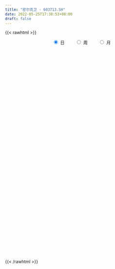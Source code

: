 ```yaml
---
title: "密尔克卫 - 603713.SH"
date: 2022-05-25T17:38:53+08:00
draft: false
---
```

{{< rawhtml >}}
    <div style="text-align: center">
        <label style="padding: 1rem;"><input style="margin-right: .5rem" type="radio" name="period" value="D" checked onclick="period_change(this)">日</label>
        <label style="padding: 1rem;"><input style="margin-right: .5rem" type="radio" name="period" value="W" onclick="period_change(this)">周</label>
        <label style="padding: 1rem;"><input style="margin-right: .5rem" type="radio" name="period" value="M" onclick="period_change(this)">月</label>
    </div>
    <div id="chart" style="height: 700px;"></div> 
    <script type="text/javascript">
        const D_v = [4944.31,6840.28,6630.17,4338.0,5167.0,6588.83,4889.08,7422.39,7463.54,8961.41,6815.21,6791.03,3683.27,4898.68,4028.33,12359.11,8341.72,12455.9,8948.78,6381.0,5268.56,6550.38,6204.0,4373.08,5015.68,5054.0,4872.8,6282.0,8072.99,5234.49,5214.52,5318.46,3777.34,7146.0,6956.39,6849.0,15725.4,11270.39,7758.85,8486.2,10565.62,8447.9,9416.0,4945.0,5955.1,5073.2,8152.9,4971.9,5554.0,10474.1,4816.7,4315.0,11601.08,8169.28,6958.19,12551.22,5671.1,6242.0,5969.0,6038.0,12227.0,14787.91,9908.17,11070.85,17555.25,12341.71,9924.42,12091.04,7246.4,7716.8,14936.06,9663.68,5271.03,7940.0,12195.53,8644.22,4995.0,12556.02,12264.87,9492.0,6379.91,6877.71,3822.18,3654.0,5591.68,5054.02,3675.25,3375.58,2768.23,9593.69,5274.19,5508.24,4351.3,6228.44,16799.61,9365.0,11314.85,7361.19,8565.65,8678.16,4780.03,3464.0,6409.0,2961.0,2899.1,2961.05,3422.8,9046.66,6333.42,6078.1,5358.57,17702.06,22470.58,15051.6,11569.29,8875.38,6575.41,5242.13,8193.69,4520.82,4337.32,6738.04,7402.04,8947.65,12026.11,8108.41,16594.58,10489.53,9651.46,10768.59,7616.5,6684.75,11819.65,25475.98,15163.94,24787.17,16602.9,17242.92,21588.48,12893.74,10956.65,9710.14,11843.65,13549.33,8615.79,11223.7,7614.37,12305.5,12542.63,13451.38,10008.27,15376.85,12711.32,11975.1,10497.5,17857.51,14096.75,15144.46,16655.46,14098.41,9749.18,18975.79,24916.59,12100.81,8879.71,17607.78,15075.43,11674.51,11354.27,7478.65,11611.4,12431.38,10239.88,10163.45,11453.62,13366.38,9264.44,10605.01,10559.84,14178.88,11543.62,14686.05,10183.6,9584.76,8667.22,5667.27,9946.52,9686.58,6367.97,10178.68,9651.06,9223.3,11075.25,5105.92,4323.22,6669.73,6055.0,10127.09,7377.3,8350.73,11091.07,5860.03,6836.8,11095.93,14620.5,17116.71,8604.41,14342.16,7683.78,10754.87,15621.0,14445.76,15249.98,13288.19,9600.48,11269.13,8299.61,12146.39,10766.6,9341.8,26849.72,14418.15,10141.48,8679.05,9126.69,5548.62,5029.0,7412.51,8940.61,7056.0,12986.0,16329.59,12272.58,8155.73,11815.03,13276.23,9888.8,4872.67,6280.02,7531.1,5927.48,6658.47,6577.71,4797.99,4429.99,6101.32,9256.47,7073.33,6636.79,7361.0]
const D_histogram = [0.0,0.0675127066,0.2487997478,0.0875344024,-0.0547204309,-0.3876613669,-0.6237001385,-0.5425407628,-0.6812875623,-0.6446372889,-0.5450904319,-0.3922283082,-0.2711425999,-0.3192930008,-0.2934905305,0.1034505682,0.0974059735,0.4604566587,0.7061069552,0.7673215353,0.7443535993,0.6808927106,0.2224076527,-0.0517102209,-0.2742784717,-0.4465002962,-0.5930745549,-0.6928400089,-0.8757966498,-0.8689271414,-0.7969792979,-0.8317010361,-0.7279015981,-0.427466632,-0.4212487994,-0.5668975722,-1.0496095862,-0.9079578519,-0.6438901661,-0.4456578762,-0.3861342328,-0.2109360306,-0.3069814044,-0.2826756863,-0.4005461631,-0.3387856119,-0.4094083642,-0.2431118612,-0.1649496319,-0.3250773327,-0.4046163528,-0.4534410686,-0.7442650022,-0.7231039088,-0.7560230863,-0.3471392102,-0.0897797792,0.085485727,0.1794921524,0.1980845901,0.5368489768,0.982003919,1.2646901092,1.6378027855,2.0711043834,2.0258530748,1.8200841086,1.7156262451,1.4247922171,1.035521597,1.1035675349,1.223701061,1.2327401475,1.1829037695,0.7808225601,0.6731224711,0.3839039495,0.4483049222,0.7114428376,0.4768235891,0.2988110621,0.1030260575,-0.0453684109,-0.20786923,-0.2878945128,-0.488787605,-0.6140324214,-0.6960226756,-0.7686299029,-0.938926182,-1.0579147656,-1.0837654155,-1.049966465,-0.9653954788,-1.2386078028,-1.3570803412,-1.2646004242,-1.1369535841,-0.6646184702,-0.6261746699,-0.5271454428,-0.4343373767,-0.3435602336,-0.2446299687,-0.1241581828,-0.035783889,0.1485365355,0.5546627256,0.8385804152,0.980604031,0.9787005414,1.5564554579,2.0890850028,2.3565315466,2.4843242388,2.4803143889,2.1827574464,1.9147745249,1.4912171042,1.1925317435,0.9046430733,0.5031723776,0.2610078849,0.0988843753,0.1477266244,0.0821175579,0.2971074185,0.280354443,0.1217796649,0.0221096036,0.0002722464,-0.2288221351,-0.5408286277,-0.4111344994,-0.5765153791,-0.2659198521,0.1129052694,0.5807497764,0.901127976,1.0540689992,1.1324870913,0.9622216295,0.7825793168,0.7482830095,0.5128942431,0.6316949266,0.7625252124,0.6765954273,0.2650377679,-0.1298973891,-0.051796434,0.5453709719,0.8188530277,0.7322156269,0.7647978137,0.7748414215,0.3536509469,-0.074048115,-0.7423368862,-1.3147377746,-1.5636534757,-2.0507751229,-2.1700610143,-2.2307521039,-2.1705082244,-1.6593423722,-0.980458981,-0.4678468964,-0.0858942771,0.0418124872,0.3607518937,0.3397542481,0.3300170066,0.0086456924,-0.2436121754,-0.5753418589,-0.815013707,-1.005538271,-0.9934346722,-1.076059742,-1.2144658888,-1.0778680216,-1.3320115314,-1.2907625998,-1.0769895463,-0.9495427768,-0.668845776,-0.4361108759,-0.3295215473,-0.0790053017,-0.021817754,0.3152127847,0.5629211748,0.6152932571,0.5149192751,0.372034785,0.3080652095,0.0071152045,-0.4789399475,-0.6670707849,-0.4720146899,-0.3662984675,-0.4935933895,-0.9742027004,-0.9257937551,-0.6636585227,-0.4910292113,-0.1845960783,-0.0160713556,0.1937871333,-0.040100809,-0.0426286262,-0.1085984882,-0.0421481953,0.2009159645,0.244088208,0.2733862025,-0.0342791275,-0.6588318249,-0.9729582709,-0.9200303906,-0.9676549232,-0.9261829186,-0.7459670405,-0.6409749412,-0.4116760214,-0.295511742,-0.0265686428,-0.0600869617,-0.261504726,-0.7178244486,-0.9688447078,-0.8862816893,-0.5024930672,-0.1447958506,-0.0133262732,0.0147972649,0.1074637101,0.282068634,0.5684344691,0.6807134709,0.8946972939,1.0385557622,1.1866267135,1.2439083184,1.1720766343,1.3471598167,1.5249951706,1.5124297014,1.2820097586]
const D_fast = [0.0,0.0843908832,0.3278778614,0.1884961165,0.0325611755,-0.3972951022,-0.7892589084,-0.8437347234,-1.1528034135,-1.2773124623,-1.3140382132,-1.2592331666,-1.2059331083,-1.3339067594,-1.3814769218,-0.958673181,-0.9403662823,-0.4622014325,-0.0400243971,0.2130205668,0.3761410306,0.4829033196,0.0800201748,-0.207025254,-0.4981631227,-0.7820100212,-1.0768529187,-1.349828375,-1.7517341783,-1.9620964552,-2.0893934362,-2.3320404334,-2.410216395,-2.2166480869,-2.3157424541,-2.6031156199,-3.3482300305,-3.4335677592,-3.330472615,-3.2436547941,-3.2806647088,-3.1582005143,-3.3309912392,-3.3773544426,-3.5953614602,-3.618297312,-3.7912721554,-3.6857536177,-3.6488287963,-3.8902258303,-4.0709189386,-4.2331039216,-4.7099941057,-4.8696089896,-5.0915339385,-4.7694348651,-4.5345203789,-4.3378834409,-4.1990039774,-4.1308903922,-3.6579137612,-2.9672578394,-2.3683991218,-1.5858357491,-0.6347580554,-0.1735460953,0.0757059657,0.4001546634,0.4655186897,0.3351284688,0.6790662904,1.1051250818,1.4223492052,1.6682387696,1.4613632002,1.521943729,1.3287011948,1.505178398,1.9461770227,1.8307636715,1.72745391,1.5574254199,1.3976888487,1.1832207221,1.0312218112,0.7081318176,0.429378896,0.1733829728,-0.0913817302,-0.4964095548,-0.8798768298,-1.1766688335,-1.4053614993,-1.5621393828,-2.1450036575,-2.6027462812,-2.8264164703,-2.9830080263,-2.6768275299,-2.7949273971,-2.8276845307,-2.8434608087,-2.838573724,-2.8008009513,-2.7113687111,-2.6319403895,-2.4104858311,-1.8656939596,-1.3721311662,-0.9849565427,-0.742184897,0.2246838841,1.2795846797,2.1361641101,2.885037862,3.5011066094,3.7492390284,3.9599497382,3.9091965936,3.9086441686,3.8469162669,3.5712386655,3.3943261441,3.2569237282,3.3426976334,3.2976179565,3.5868846716,3.6402203069,3.512090445,3.4179477846,3.396178489,3.1098785738,2.6626649243,2.6895754276,2.3800657032,2.6241812672,3.031232706,3.6442646572,4.1899248507,4.6063831237,4.9679229886,5.0382129342,5.0542154507,5.2069898958,5.0998246902,5.3765491053,5.6980106942,5.781229766,5.4359315485,5.0085220443,5.0736738908,5.8071840397,6.2853793524,6.3817958584,6.6055774986,6.8093314617,6.4765537239,6.0303426333,5.1764696405,4.2753843085,3.6355552385,2.6357398106,1.9739386655,1.35555955,0.8731763734,0.9695066325,1.4032752785,1.7989256389,2.159404689,2.2975645751,2.706691955,2.7706328715,2.8433998816,2.5241899905,2.2110290788,1.7354639306,1.2920386557,0.8501295241,0.6138744548,0.2622344495,-0.1797881695,-0.3126573077,-0.8998037003,-1.1812454187,-1.2367197517,-1.3466586764,-1.2331731197,-1.1094659386,-1.0852569968,-0.8544920766,-0.8027589673,-0.3869252325,0.0015134512,0.2077088479,0.2360646846,0.1861888908,0.1992356177,-0.0999355863,-0.7057257251,-1.0606242587,-0.9835718362,-0.9694302307,-1.2201235001,-1.9442834861,-2.1273229795,-2.0311023778,-1.9812303692,-1.7209462558,-1.556439372,-1.2981340998,-1.5420472444,-1.5552322181,-1.6483517022,-1.592438458,-1.2991453071,-1.1949510116,-1.0973064665,-1.4135415783,-2.202802232,-2.7601682457,-2.9372479631,-3.2267862264,-3.4168599515,-3.4231358336,-3.4783874695,-3.352007555,-3.3097212112,-3.0474202727,-3.095960332,-3.3627542778,-3.9985301125,-4.4917615487,-4.6307689526,-4.3726035972,-4.0511053433,-3.9229673341,-3.8911444799,-3.7716121071,-3.5264900247,-3.0980155723,-2.8155582029,-2.3779000564,-1.9744026475,-1.5296750178,-1.1614163334,-0.9402288589,-0.4283557223,0.1307284242,0.4962703804,0.5863528773]
const D_slow = [0.0,0.0168781766,0.0790781136,0.1009617142,0.0872816064,-0.0096337353,-0.1655587699,-0.3011939606,-0.4715158512,-0.6326751734,-0.7689477814,-0.8670048584,-0.9347905084,-1.0146137586,-1.0879863912,-1.0621237492,-1.0377722558,-0.9226580911,-0.7461313523,-0.5543009685,-0.3682125687,-0.197989391,-0.1423874779,-0.1553150331,-0.223884651,-0.3355097251,-0.4837783638,-0.656988366,-0.8759375285,-1.0931693138,-1.2924141383,-1.5003393973,-1.6823147968,-1.7891814549,-1.8944936547,-2.0362180478,-2.2986204443,-2.5256099073,-2.6865824488,-2.7979969179,-2.8945304761,-2.9472644837,-3.0240098348,-3.0946787564,-3.1948152971,-3.2795117001,-3.3818637912,-3.4426417565,-3.4838791644,-3.5651484976,-3.6663025858,-3.779662853,-3.9657291035,-4.1465050807,-4.3355108523,-4.4222956548,-4.4447405997,-4.4233691679,-4.3784961298,-4.3289749823,-4.1947627381,-3.9492617583,-3.633089231,-3.2236385346,-2.7058624388,-2.1993991701,-1.7443781429,-1.3154715817,-0.9592735274,-0.7003931281,-0.4245012444,-0.1185759792,0.1896090577,0.4853350001,0.6805406401,0.8488212579,0.9447972453,1.0568734758,1.2347341852,1.3539400825,1.428642848,1.4543993624,1.4430572596,1.3910899521,1.3191163239,1.1969194227,1.0434113173,0.8694056484,0.6772481727,0.4425166272,0.1780379358,-0.0929034181,-0.3553950343,-0.596743904,-0.9063958547,-1.24566594,-1.5618160461,-1.8460544421,-2.0122090597,-2.1687527271,-2.3005390878,-2.409123432,-2.4950134904,-2.5561709826,-2.5872105283,-2.5961565005,-2.5590223667,-2.4203566853,-2.2107115814,-1.9655605737,-1.7208854384,-1.3317715739,-0.8095003232,-0.2203674365,0.4007136232,1.0207922204,1.566481582,2.0451752133,2.4179794893,2.7161124252,2.9422731935,3.0680662879,3.1333182592,3.158039353,3.1949710091,3.2155003986,3.2897772532,3.3598658639,3.3903107801,3.395838181,3.3959062426,3.3387007088,3.2034935519,3.1007099271,2.9565810823,2.8901011193,2.9183274366,3.0635148807,3.2887968747,3.5523141245,3.8354358974,4.0759913047,4.2716361339,4.4587068863,4.5869304471,4.7448541787,4.9354854818,5.1046343387,5.1708937806,5.1384194334,5.1254703249,5.2618130678,5.4665263248,5.6495802315,5.8407796849,6.0344900403,6.122902777,6.1043907483,5.9188065267,5.5901220831,5.1992087141,4.6865149334,4.1439996798,3.5863116539,3.0436845978,2.6288490047,2.3837342595,2.2667725354,2.2452989661,2.2557520879,2.3459400613,2.4308786234,2.513382875,2.5155442981,2.4546412542,2.3108057895,2.1070523628,1.855667795,1.607309127,1.3382941915,1.0346777193,0.7652107139,0.432207831,0.1095171811,-0.1597302055,-0.3971158997,-0.5643273437,-0.6733550627,-0.7557354495,-0.7754867749,-0.7809412134,-0.7021380172,-0.5614077235,-0.4075844092,-0.2788545905,-0.1858458942,-0.1088295918,-0.1070507907,-0.2267857776,-0.3935534738,-0.5115571463,-0.6031317632,-0.7265301106,-0.9700807857,-1.2015292244,-1.3674438551,-1.4902011579,-1.5363501775,-1.5403680164,-1.4919212331,-1.5019464353,-1.5126035919,-1.5397532139,-1.5502902628,-1.5000612716,-1.4390392196,-1.370692669,-1.3792624509,-1.5439704071,-1.7872099748,-2.0172175725,-2.2591313033,-2.4906770329,-2.677168793,-2.8374125283,-2.9403315337,-3.0142094692,-3.0208516299,-3.0358733703,-3.1012495518,-3.2807056639,-3.5229168409,-3.7444872632,-3.87011053,-3.9063094927,-3.909641061,-3.9059417447,-3.8790758172,-3.8085586587,-3.6664500414,-3.4962716737,-3.2725973503,-3.0129584097,-2.7163017313,-2.4053246517,-2.1123054932,-1.775515539,-1.3942667464,-1.016159321,-0.6956568814]
const D_data = [['2021-05-14', 115.0313, 118.6641, 114.5722, 119.0633],['2021-05-17', 118.5643, 119.722, 117.9156, 121.3987],['2021-05-18', 119.6421, 121.9575, 117.9455, 124.4226],['2021-05-19', 122.756, 117.8657, 117.7759, 122.756],['2021-05-20', 117.8856, 117.3068, 116.6581, 119.2629],['2021-05-21', 118.7639, 113.4544, 112.7758, 118.7639],['2021-05-24', 113.3746, 112.7059, 111.8576, 113.8736],['2021-05-25', 113.3247, 115.7599, 112.8756, 118.195],['2021-05-26', 115.75, 112.3, 111.0, 117.74],['2021-05-27', 112.0, 113.61, 110.3, 114.0],['2021-05-28', 113.99, 114.19, 113.0, 115.3],['2021-05-31', 114.23, 115.05, 112.5, 115.5],['2021-06-01', 116.78, 115.0, 113.97, 116.78],['2021-06-02', 116.11, 112.7, 112.58, 116.3],['2021-06-03', 112.59, 113.17, 111.5, 114.6],['2021-06-04', 112.55, 118.74, 112.55, 120.16],['2021-06-07', 119.2, 114.68, 114.55, 119.2],['2021-06-08', 115.49, 120.36, 114.69, 121.34],['2021-06-09', 122.0, 120.89, 118.5, 122.0],['2021-06-10', 120.65, 119.91, 118.74, 120.65],['2021-06-11', 120.7, 119.5, 119.0, 121.2],['2021-06-15', 120.44, 119.29, 118.0, 121.74],['2021-06-16', 119.4, 113.26, 112.88, 119.61],['2021-06-17', 113.2, 113.63, 112.66, 115.35],['2021-06-18', 113.63, 112.77, 112.3, 115.5],['2021-06-21', 112.73, 112.0, 111.3, 113.63],['2021-06-22', 112.08, 110.98, 110.7, 112.68],['2021-06-23', 111.0, 110.3, 109.88, 112.5],['2021-06-24', 110.35, 107.75, 106.66, 110.96],['2021-06-25', 107.85, 108.81, 107.02, 109.49],['2021-06-28', 109.5, 109.0, 108.1, 110.49],['2021-06-29', 109.02, 106.91, 106.82, 109.4],['2021-06-30', 107.0, 107.98, 107.0, 108.3],['2021-07-01', 108.04, 110.83, 108.02, 111.7],['2021-07-02', 110.84, 107.37, 106.8, 111.17],['2021-07-05', 107.3, 104.41, 104.0, 107.8],['2021-07-06', 104.41, 97.52, 96.5, 104.77],['2021-07-07', 97.0, 103.29, 95.78, 104.47],['2021-07-08', 104.8, 104.93, 103.35, 108.0],['2021-07-09', 104.75, 104.53, 102.3, 105.89],['2021-07-12', 104.93, 102.75, 101.54, 106.04],['2021-07-13', 105.99, 104.18, 102.4, 105.99],['2021-07-14', 104.0, 100.36, 99.83, 104.0],['2021-07-15', 100.41, 101.0, 99.21, 102.03],['2021-07-16', 100.0, 98.24, 98.18, 101.49],['2021-07-19', 99.98, 99.58, 98.88, 102.59],['2021-07-20', 99.53, 97.12, 96.26, 99.53],['2021-07-21', 97.09, 99.6, 96.07, 99.8],['2021-07-22', 100.6, 98.5, 98.0, 101.28],['2021-07-23', 98.52, 94.59, 94.18, 98.52],['2021-07-26', 94.66, 94.14, 91.98, 94.99],['2021-07-27', 94.5, 93.3, 93.08, 97.32],['2021-07-28', 93.32, 88.31, 86.48, 93.32],['2021-07-29', 89.48, 90.32, 89.16, 92.8],['2021-07-30', 89.84, 88.41, 87.37, 90.58],['2021-08-02', 90.32, 93.9, 90.32, 94.47],['2021-08-03', 94.26, 93.0, 92.22, 94.42],['2021-08-04', 93.0, 92.51, 91.06, 93.24],['2021-08-05', 92.1, 91.7, 90.71, 93.39],['2021-08-06', 92.18, 90.59, 90.01, 92.5],['2021-08-09', 90.15, 95.26, 89.07, 96.8],['2021-08-10', 95.2, 98.75, 92.96, 100.5],['2021-08-11', 98.74, 99.05, 96.36, 99.9],['2021-08-12', 98.99, 102.64, 98.47, 107.93],['2021-08-13', 102.98, 106.65, 102.64, 107.58],['2021-08-16', 103.8, 103.0, 100.26, 104.6],['2021-08-17', 101.83, 101.57, 100.1, 105.0],['2021-08-18', 100.05, 103.2, 100.05, 106.5],['2021-08-19', 103.21, 100.89, 100.21, 105.59],['2021-08-20', 101.0, 98.68, 97.16, 101.0],['2021-08-23', 98.68, 104.32, 96.99, 106.26],['2021-08-24', 104.29, 106.38, 103.51, 107.3],['2021-08-25', 106.5, 106.33, 104.7, 107.01],['2021-08-26', 105.42, 106.5, 102.36, 107.5],['2021-08-27', 107.0, 101.73, 101.38, 107.0],['2021-08-30', 101.5, 104.73, 100.2, 105.5],['2021-08-31', 104.73, 101.93, 101.3, 105.04],['2021-09-01', 101.93, 106.23, 101.73, 106.77],['2021-09-02', 106.0, 110.24, 105.5, 111.0],['2021-09-03', 109.71, 104.74, 104.15, 109.71],['2021-09-06', 103.8, 104.84, 103.14, 106.54],['2021-09-07', 105.5, 103.97, 103.16, 105.56],['2021-09-08', 103.75, 103.86, 103.22, 104.94],['2021-09-09', 103.49, 102.94, 101.8, 104.1],['2021-09-10', 108.0, 103.31, 102.01, 108.0],['2021-09-13', 102.0, 100.9, 100.1, 102.01],['2021-09-14', 101.4, 100.68, 100.5, 102.17],['2021-09-15', 101.0, 100.27, 99.5, 101.09],['2021-09-16', 100.6, 99.49, 98.98, 100.88],['2021-09-17', 98.49, 97.0, 94.8, 99.9],['2021-09-22', 96.0, 96.1, 95.33, 97.49],['2021-09-23', 97.44, 96.02, 95.52, 97.5],['2021-09-24', 96.05, 95.9, 95.61, 97.0],['2021-09-27', 96.02, 95.98, 94.69, 97.08],['2021-09-28', 94.95, 89.99, 87.68, 94.95],['2021-09-29', 89.99, 89.67, 89.35, 94.33],['2021-09-30', 89.89, 90.99, 89.67, 92.0],['2021-10-08', 91.39, 90.82, 90.63, 94.55],['2021-10-11', 91.0, 95.77, 91.0, 96.59],['2021-10-12', 95.98, 90.9, 90.0, 95.98],['2021-10-13', 91.13, 91.25, 90.08, 92.27],['2021-10-14', 91.37, 90.97, 90.5, 91.79],['2021-10-15', 91.44, 90.78, 89.51, 93.65],['2021-10-18', 90.78, 90.8, 89.0, 91.23],['2021-10-19', 90.95, 91.15, 90.0, 92.5],['2021-10-20', 91.78, 90.88, 90.1, 91.8],['2021-10-21', 90.89, 92.5, 90.67, 92.89],['2021-10-22', 91.51, 96.81, 91.49, 97.19],['2021-10-25', 96.23, 97.38, 93.88, 97.48],['2021-10-26', 97.38, 97.19, 95.71, 100.66],['2021-10-27', 97.38, 96.29, 94.79, 97.9],['2021-10-28', 101.0, 105.92, 100.21, 105.92],['2021-10-29', 107.5, 109.68, 106.0, 112.33],['2021-11-01', 109.69, 110.24, 103.11, 112.5],['2021-11-02', 110.09, 111.52, 108.02, 112.98],['2021-11-03', 112.4, 112.3, 109.43, 113.0],['2021-11-04', 113.3, 109.86, 109.63, 113.3],['2021-11-05', 111.67, 110.6, 108.9, 111.8],['2021-11-08', 110.07, 108.46, 107.33, 112.0],['2021-11-09', 110.5, 109.51, 107.14, 110.5],['2021-11-10', 108.0, 109.3, 107.76, 110.36],['2021-11-11', 108.76, 107.0, 106.71, 109.29],['2021-11-12', 107.5, 108.0, 106.23, 109.16],['2021-11-15', 107.9, 108.5, 107.37, 112.0],['2021-11-16', 108.5, 111.39, 107.65, 113.59],['2021-11-17', 110.66, 110.46, 109.77, 113.29],['2021-11-18', 109.4, 115.0, 109.3, 116.0],['2021-11-19', 113.68, 113.34, 112.0, 114.64],['2021-11-22', 113.5, 111.73, 110.0, 114.84],['2021-11-23', 111.21, 112.31, 110.0, 115.2],['2021-11-24', 113.43, 113.45, 111.0, 114.82],['2021-11-25', 112.43, 110.56, 110.46, 114.3],['2021-11-26', 112.9, 108.21, 107.0, 112.9],['2021-11-29', 106.0, 113.32, 105.5, 114.3],['2021-11-30', 113.17, 109.56, 106.98, 113.99],['2021-12-01', 110.33, 116.0, 109.72, 117.2],['2021-12-02', 116.0, 119.08, 114.45, 121.17],['2021-12-03', 119.99, 123.2, 119.11, 126.0],['2021-12-06', 125.63, 124.54, 119.01, 125.63],['2021-12-07', 123.0, 125.0, 120.0, 127.73],['2021-12-08', 124.35, 126.1, 121.8, 127.15],['2021-12-09', 126.5, 124.14, 123.0, 127.27],['2021-12-10', 124.85, 124.37, 121.76, 125.24],['2021-12-13', 125.98, 126.85, 124.58, 128.0],['2021-12-14', 127.05, 124.75, 123.95, 128.49],['2021-12-15', 125.89, 130.0, 125.1, 131.8],['2021-12-16', 129.93, 132.08, 127.8, 132.82],['2021-12-17', 131.38, 130.78, 129.16, 135.2],['2021-12-20', 130.16, 126.46, 125.4, 131.47],['2021-12-21', 126.84, 125.27, 122.88, 127.85],['2021-12-22', 125.6, 131.0, 125.26, 131.49],['2021-12-23', 130.05, 140.28, 129.33, 141.28],['2021-12-24', 140.92, 139.9, 138.2, 143.6],['2021-12-27', 140.74, 137.31, 135.2, 140.76],['2021-12-28', 137.85, 140.08, 136.18, 143.6],['2021-12-29', 138.5, 141.38, 137.01, 145.22],['2021-12-30', 142.0, 136.18, 135.01, 142.0],['2021-12-31', 135.2, 134.78, 133.0, 138.89],['2022-01-04', 135.0, 129.32, 128.69, 137.38],['2022-01-05', 130.1, 127.15, 125.47, 134.3],['2022-01-06', 126.53, 128.59, 126.23, 132.9],['2022-01-07', 128.8, 122.86, 122.13, 129.6],['2022-01-10', 119.0, 124.76, 118.18, 125.94],['2022-01-11', 125.0, 123.79, 122.61, 131.0],['2022-01-12', 123.05, 124.01, 122.1, 126.5],['2022-01-13', 126.18, 130.08, 124.59, 130.88],['2022-01-14', 132.47, 134.71, 129.12, 135.63],['2022-01-17', 135.0, 135.61, 130.72, 139.4],['2022-01-18', 135.0, 136.5, 133.1, 136.99],['2022-01-19', 136.09, 135.0, 133.58, 137.0],['2022-01-20', 134.16, 139.1, 134.09, 139.38],['2022-01-21', 138.5, 136.27, 135.16, 139.42],['2022-01-24', 135.24, 136.95, 133.5, 138.68],['2022-01-25', 134.0, 132.64, 131.36, 136.0],['2022-01-26', 132.1, 132.21, 129.01, 133.78],['2022-01-27', 133.4, 129.64, 129.0, 135.99],['2022-01-28', 129.5, 129.0, 126.5, 131.99],['2022-02-07', 129.41, 128.0, 127.1, 134.99],['2022-02-08', 128.2, 129.5, 124.96, 130.01],['2022-02-09', 129.5, 127.5, 126.5, 131.71],['2022-02-10', 127.39, 125.45, 122.59, 128.5],['2022-02-11', 126.0, 128.1, 123.32, 129.99],['2022-02-14', 127.44, 122.0, 120.91, 127.44],['2022-02-15', 121.0, 124.11, 119.8, 124.11],['2022-02-16', 124.11, 126.01, 122.07, 127.37],['2022-02-17', 126.99, 125.0, 124.41, 127.86],['2022-02-18', 125.25, 127.31, 123.19, 130.5],['2022-02-21', 127.92, 127.57, 122.5, 129.8],['2022-02-22', 126.95, 126.5, 123.1, 127.31],['2022-02-23', 126.5, 129.0, 125.24, 131.49],['2022-02-24', 129.12, 127.26, 125.2, 129.69],['2022-02-25', 127.4, 131.85, 126.18, 133.44],['2022-02-28', 132.49, 132.58, 129.5, 134.99],['2022-03-01', 131.26, 131.35, 130.21, 133.77],['2022-03-02', 131.15, 129.71, 127.77, 131.36],['2022-03-03', 129.71, 128.84, 128.0, 132.49],['2022-03-04', 129.68, 129.52, 128.38, 131.98],['2022-03-07', 129.52, 125.67, 124.79, 129.98],['2022-03-08', 125.25, 121.0, 120.2, 127.05],['2022-03-09', 122.0, 122.4, 119.03, 123.0],['2022-03-10', 125.08, 126.7, 122.66, 127.5],['2022-03-11', 124.5, 125.98, 122.05, 126.5],['2022-03-14', 123.0, 122.56, 122.56, 125.41],['2022-03-15', 122.25, 115.77, 115.54, 122.91],['2022-03-16', 118.4, 120.31, 114.81, 120.93],['2022-03-17', 121.07, 123.01, 121.07, 126.31],['2022-03-18', 118.97, 122.4, 118.7, 123.8],['2022-03-21', 119.95, 124.89, 118.38, 125.66],['2022-03-22', 126.96, 124.15, 122.33, 126.96],['2022-03-23', 124.4, 125.55, 122.01, 126.26],['2022-03-24', 122.98, 119.77, 118.7, 125.22],['2022-03-25', 123.0, 121.78, 118.3, 124.33],['2022-03-28', 123.0, 120.52, 117.01, 123.0],['2022-03-29', 120.99, 121.9, 118.9, 124.48],['2022-03-30', 121.88, 124.8, 120.56, 126.0],['2022-03-31', 122.4, 123.04, 121.38, 126.67],['2022-04-01', 120.17, 123.07, 120.17, 124.29],['2022-04-06', 121.11, 117.99, 116.31, 122.96],['2022-04-07', 117.99, 111.0, 110.58, 117.99],['2022-04-08', 111.45, 111.45, 109.58, 112.49],['2022-04-11', 114.69, 114.31, 113.6, 119.66],['2022-04-12', 112.95, 112.0, 110.88, 116.88],['2022-04-13', 111.53, 112.0, 111.53, 115.29],['2022-04-14', 111.0, 113.3, 110.92, 116.21],['2022-04-15', 112.3, 112.18, 109.18, 113.12],['2022-04-18', 110.41, 113.81, 108.3, 113.95],['2022-04-19', 113.8, 112.62, 112.2, 115.48],['2022-04-20', 113.18, 115.02, 111.11, 116.35],['2022-04-21', 114.9, 111.4, 110.7, 117.29],['2022-04-22', 110.36, 108.09, 106.58, 111.4],['2022-04-25', 106.57, 102.26, 101.9, 109.49],['2022-04-26', 102.26, 101.75, 99.58, 104.0],['2022-04-27', 102.86, 104.21, 98.44, 104.82],['2022-04-28', 103.98, 108.15, 103.32, 108.82],['2022-04-29', 105.99, 109.02, 105.24, 109.49],['2022-05-05', 108.5, 106.89, 104.02, 108.88],['2022-05-06', 102.58, 105.47, 102.11, 105.86],['2022-05-09', 104.9, 106.1, 103.11, 107.08],['2022-05-10', 104.85, 107.46, 103.3, 108.59],['2022-05-11', 108.62, 109.92, 106.26, 112.66],['2022-05-12', 109.2, 108.81, 107.77, 110.99],['2022-05-13', 108.86, 111.12, 107.11, 112.58],['2022-05-16', 111.6, 111.54, 109.21, 113.18],['2022-05-17', 111.54, 112.87, 108.1, 113.56],['2022-05-18', 112.8, 112.9, 111.41, 114.5],['2022-05-19', 109.52, 111.89, 109.08, 112.29],['2022-05-20', 113.03, 116.0, 111.52, 116.2],['2022-05-23', 116.0, 117.92, 115.02, 119.71],['2022-05-24', 117.66, 117.03, 116.0, 120.3],['2022-05-25', 116.02, 114.64, 112.61, 117.98]]
const W_v = [214.57,2819.14,13595.83,1050572.5100000002,899463.8400000001,1028257.84,770146.67,766025.42,864348.0600000001,481884.21,386432.87,356128.04,494924.12,365630.97,325075.3,370364.46,296635.63,349635.3,357464.52,284533.96,215004.32,272410.48,183702.17,148736.21,49684.47,263815.73,248894.33,263142.6,197617.44,220359.43,164334.91,218582.53,254394.15,170826.81,251470.41,175701.94,188890.83,178922.69,92742.3,92793.06,34889.13,96648.05,59332.17,37913.12,53169.87,105430.6,30015.1,56479.73,41746.53,39868.45,19653.5,46444.49,54944.97,49320.32,53302.06,36459.89,38098.4,36356.75,46613.65,25475.46,43795.53,34608.44,3133.0,29915.09,81236.63,71170.38,70130.93,105788.89,76107.18,79028.11,41653.07,55160.16,64193.31,77909.63,91492.67,49895.28,66723.05,66791.45,54925.77,89263.47,84499.29,137753.42,175250.02,123944.3,119225.61,107271.25,88582.46,113056.57,102476.72,84960.49,104233.56,85731.43,61383.16,95814.41,71449.67,99255.39,132546.64,92164.94,150250.43,49391.26,86620.47,134271.88,139491.45,85417.41,85879.43,95867.92,92998.86,83432.52,66387.48,83275.71,96140.63,60907.88,60301.06,37380.99,15043.96,77914.43,41282.63,41863.36,78623.26,50055.65,46692.66,41377.67,55647.16,35970.87,25505.54,29685.95,23186.49,47628.73,49469.89,56088.84,51867.7,40959.93,22094.49,18973.37,40997.67,44779.23,36746.07,43430.93,53942.72,53529.84,33196.56,34941.03,32463.79,23997.96,11181.52,20960.02,29564.28,35551.63,31760.42,41395.96,22143.14,29516.28,28412.71,50089.84,39329.62,34226.1,35860.25,36471.32,65549.18,49320.37,50006.3,47952.11,26325.48,24466.77,15133.73,43707.9,7361.19,31896.84,21290.61,57942.73,47313.81,31191.91,56166.28,46540.95,99272.91,66992.66,53308.69,64090.45,69571.32,59478.84,78580.32,54550.21,54487.77,61573.4,44049.37,45107.59,33229.12,42806.22,58274.35,62847.57,57707.39,32254.79,69215.09,33986.74,61558.93,23165.03,31269.74,31163.48,21071.12]
const W_histogram = [0.0,0.6274105983,1.9967901087,3.2433227403,3.5170825745,3.4848046238,3.0379370377,2.7003578109,2.1990750246,1.5455377657,0.9741963798,0.6049211375,0.0960133003,-0.7082100849,-1.1953819093,-1.3441434476,-1.6719598291,-1.62947318,-1.5135770409,-1.7651786214,-1.827256915,-1.6225683447,-1.5540128369,-1.5170109612,-1.4045713212,-0.9753083315,-0.7488718243,-0.5704646061,-0.3903209911,-0.1068553772,0.0228951276,0.2248233835,0.2627204333,0.3743949547,0.5414374438,0.6698729274,1.0583525922,1.178689499,1.0567560997,0.7109808266,0.5199755483,0.2081563541,-0.099569716,-0.3478540117,-0.2313581803,-0.4160669324,-0.6327403392,-0.7644761991,-0.87691217,-0.9738130775,-1.0708382555,-1.0332832785,-0.839801096,-0.8771800135,-1.0400406571,-1.0793175725,-0.9298231787,-0.7427393555,-0.4753708498,-0.2805781094,-0.1389445494,-0.1318117346,-0.1365899122,-0.0205089101,0.2943251866,0.3822054181,0.3903742793,0.5868989584,0.6095288986,0.5536342333,0.5004082325,0.4969127673,0.5102810747,0.5507923686,0.5826904868,0.6150923759,0.6269044101,0.5614770339,0.3474431957,0.1441356435,-0.030038993,0.2948897492,0.827855821,1.3908330384,1.5324946,1.4188715671,1.2413989494,1.3774402586,1.5649640511,1.5469759841,1.825376722,1.7635580359,1.956177481,2.33059171,2.5715373271,3.2722437311,3.5408255206,3.4163249723,3.3352604234,3.4965291488,2.8665617273,3.406558861,3.3349461023,3.3410847441,3.4695403355,3.7886765928,4.6038611069,5.3512625227,5.1258734039,3.3387053205,0.8179462293,-0.6470517548,-2.3458851581,-3.2204908391,-3.4813469016,-3.6015037471,-4.4278417986,-5.041507063,-5.0196385962,-4.8177878162,-4.2524226064,-3.7880554799,-2.491289177,-2.4846784576,-2.2718960085,-1.6976659801,-1.2046264712,-1.4931862217,-1.6722451992,-0.6580631186,-0.2157411719,0.2498988365,0.6262006065,0.6482889137,-0.6956066476,-1.8542686118,-2.9382294181,-3.0692134806,-2.6922088218,-2.2683784079,-1.9507174265,-1.6863316109,-1.6640627476,-1.7164092301,-1.9126856084,-1.7100224516,-1.8385375468,-1.784286225,-1.3708315517,-0.9926536971,-1.1321432207,-1.4094290444,-1.5945142517,-1.7978179354,-2.2179564414,-2.5784446547,-3.0382297249,-2.9957090385,-1.7479648391,-1.3397731997,-0.7728706509,-0.1370003252,0.2257261179,0.0862918726,-0.0282842384,-0.3643543169,-0.5183090107,-0.5405691226,-0.0905134245,1.0687071287,1.846593335,2.1158415436,2.5540606931,2.4012232217,3.1644734264,3.5727262129,4.0633338022,4.7435260352,4.587314461,3.4706345216,3.3195254168,3.1172891632,2.3229940578,1.6004701414,0.9641790611,0.7532430708,0.3798248798,-0.1539438791,-0.7624380644,-1.1952323932,-1.3705977475,-2.1961808367,-2.592875687,-3.00164775,-3.0693550342,-3.1986476477,-2.7653501479,-2.044983044,-1.5760104]
const W_fast = [0.0,0.7842632479,2.6528402854,4.7102036021,5.8632340799,6.7021572852,7.0147739585,7.3522841845,7.4007701543,7.1336173369,6.8058250459,6.587780088,6.1028755759,5.1215996695,4.3355823677,3.8507849675,3.1049786287,2.7400969828,2.4775988616,1.7847026258,1.2658101034,1.0648565876,0.7449088861,0.4026580216,0.1639548312,0.3493907381,0.3886092892,0.4244003559,0.5069637231,0.7637154927,0.8991897794,1.1573238812,1.2609010393,1.4661742994,1.7685761494,2.0644798649,2.7175476777,3.1325569593,3.2748125849,3.1067825185,3.0457711272,2.7859910215,2.4533725225,2.1181247239,2.1767810102,1.8880555249,1.5131970334,1.1903421236,0.8586781103,0.5183239334,0.1535891916,-0.0671766511,-0.0836447426,-0.3403186634,-0.7631894713,-1.0722957798,-1.1552571807,-1.1538581964,-1.0053324031,-0.8806841901,-0.7737867674,-0.7996068863,-0.8385325419,-0.7275787673,-0.339163374,-0.155731788,-0.049969357,0.2932800617,0.4682922266,0.5508061196,0.6226821769,0.7434149035,0.8843534796,1.0625628657,1.2401336056,1.4263085886,1.5948467253,1.6697886076,1.5426155683,1.3753419271,1.1936575423,1.5923087218,2.3322387489,3.2429242259,3.7677094375,4.0088042963,4.141681416,4.6220827899,5.2008475952,5.5696035241,6.3043484426,6.6834192654,7.3650830808,8.3221452373,9.2059751862,10.724742523,11.8785306926,12.6081113873,13.3608619444,14.3962629569,14.4829359672,15.8745728161,16.636696583,17.4781064109,18.4739470861,19.7402524917,21.7064022824,23.791619329,24.8476985611,23.8952068078,21.5789342739,19.9521733511,17.6668686583,15.9871402675,14.8559474797,13.8354146974,11.9021161963,10.028074166,8.7950329838,7.7924368098,7.294696368,6.8120496245,7.4859936331,6.8714347381,6.5162431852,6.6660567185,6.8579396097,6.1960833038,5.5989630264,6.4486293274,6.8370159811,7.3651306986,7.8979826203,8.0821431559,6.5643459327,4.9421168156,3.1235986547,2.225311222,1.9292636754,1.7859994873,1.6159811121,1.4587840249,1.0650372013,0.5835884113,-0.090859369,-0.3157018252,-0.9038513071,-1.2956715416,-1.2249247561,-1.0949103259,-1.5174356546,-2.1470787394,-2.7307925097,-3.3835506772,-4.3581782936,-5.3632776706,-6.582620172,-7.2890267452,-6.4782737556,-6.4050254162,-6.0313405301,-5.4297202856,-5.0105623131,-5.1284235903,-5.2500707608,-5.6772294186,-5.960761365,-6.1181637576,-5.6907364156,-4.2643390802,-3.0248045401,-2.2265959456,-1.1498616229,-0.7023932889,0.8519752724,2.1534096122,3.659850652,5.5259243938,6.5165414348,6.2675201258,6.9462923752,7.5233784124,7.3098318215,6.9874254404,6.5921791253,6.5695539027,6.2910919317,5.718837203,4.9197335016,4.1881310746,3.6701162833,2.2954879849,1.2505742129,0.0913902124,-0.7436558303,-1.6726103557,-1.9306503929,-1.7215290501,-1.646559006]
const W_slow = [0.0,0.1568526496,0.6560501767,1.4668808618,2.3461515054,3.2173526614,3.9768369208,4.6519263735,5.2016951297,5.5880795711,5.8316286661,5.9828589505,6.0068622755,5.8298097543,5.530964277,5.1949284151,4.7769384578,4.3695701628,3.9911759026,3.5498812472,3.0930670185,2.6874249323,2.2989217231,1.9196689828,1.5685261525,1.3246990696,1.1374811135,0.994864962,0.8972847142,0.8705708699,0.8762946518,0.9325004977,0.998180606,1.0917793447,1.2271387056,1.3946069375,1.6591950855,1.9538674603,2.2180564852,2.3958016919,2.5257955789,2.5778346675,2.5529422385,2.4659787356,2.4081391905,2.3041224574,2.1459373726,1.9548183228,1.7355902803,1.4921370109,1.224427447,0.9661066274,0.7561563534,0.53686135,0.2768511858,0.0070217927,-0.225434002,-0.4111188409,-0.5299615533,-0.6001060807,-0.634842218,-0.6677951517,-0.7019426297,-0.7070698572,-0.6334885606,-0.5379372061,-0.4403436363,-0.2936188967,-0.141236672,-0.0028281137,0.1222739444,0.2465021363,0.3740724049,0.5117704971,0.6574431188,0.8112162127,0.9679423153,1.1083115737,1.1951723726,1.2312062835,1.2236965353,1.2974189726,1.5043829278,1.8520911875,2.2352148375,2.5899327292,2.9002824666,3.2446425312,3.635883544,4.0226275401,4.4789717206,4.9198612295,5.4089055998,5.9915535273,6.6344378591,7.4524987918,8.337705172,9.1917864151,10.0256015209,10.8997338081,11.6163742399,12.4680139552,13.3017504807,14.1370216668,15.0044067506,15.9515758988,17.1025411756,18.4403568062,19.7218251572,20.5565014873,20.7609880447,20.5992251059,20.0127538164,19.2076311066,18.3372943812,17.4369184445,16.3299579948,15.0695812291,13.81467158,12.610224626,11.5471189744,10.6001051044,9.9772828102,9.3561131957,8.7881391936,8.3637226986,8.0625660808,7.6892695254,7.2712082256,7.106692446,7.052757153,7.1152318621,7.2717820137,7.4338542422,7.2599525803,6.7963854273,6.0618280728,5.2945247026,4.6214724972,4.0543778952,3.5666985386,3.1451156359,2.729099949,2.2999976414,1.8218262393,1.3943206264,0.9346862397,0.4886146835,0.1459067955,-0.1022566288,-0.3852924339,-0.737649695,-1.136278258,-1.5857327418,-2.1402218522,-2.7848330158,-3.5443904471,-4.2933177067,-4.7303089165,-5.0652522164,-5.2584698792,-5.2927199604,-5.236288431,-5.2147154628,-5.2217865224,-5.3128751017,-5.4424523543,-5.577594635,-5.6002229911,-5.3330462089,-4.8713978752,-4.3424374893,-3.703922316,-3.1036165106,-2.312498154,-1.4193166008,-0.4034831502,0.7823983586,1.9292269738,2.7968856042,3.6267669584,4.4060892492,4.9868377637,5.386955299,5.6280000643,5.816310832,5.9112670519,5.8727810821,5.682171566,5.3833634678,5.0407140309,4.4916688217,3.8434498999,3.0930379624,2.3256992039,1.526037292,0.834699755,0.323453994,-0.070548606]
const W_data = [['2018-07-13', 16.1012, 16.1012, 16.1012, 16.1012],['2018-07-20', 17.7083, 25.9325, 17.7083, 25.9325],['2018-07-27', 28.5218, 41.7659, 28.5218, 41.7659],['2018-08-03', 45.9425, 49.5833, 45.9425, 52.1825],['2018-08-10', 47.619, 44.504, 42.2421, 54.5437],['2018-08-17', 42.6587, 44.5337, 42.2817, 52.0337],['2018-08-24', 42.6687, 41.1706, 38.3929, 46.131],['2018-08-31', 40.7837, 43.3333, 40.7044, 48.8294],['2018-09-07', 44.3452, 41.6766, 40.6746, 57.6389],['2018-09-14', 41.369, 38.9087, 37.748, 42.4603],['2018-09-21', 37.7778, 38.4425, 37.5099, 41.0317],['2018-09-28', 38.5516, 39.9008, 37.8274, 41.9841],['2018-10-12', 38.5813, 36.9048, 34.6032, 42.3016],['2018-10-19', 36.9048, 30.2381, 28.4821, 37.619],['2018-10-26', 30.3671, 30.754, 29.2163, 34.1171],['2018-11-02', 30.754, 33.0159, 28.631, 33.2341],['2018-11-09', 34.0079, 28.9782, 28.9484, 34.1964],['2018-11-16', 29.0476, 32.1726, 28.6508, 32.5397],['2018-11-23', 31.7758, 32.8571, 30.0595, 33.631],['2018-11-30', 31.746, 27.1032, 26.2004, 31.994],['2018-12-07', 28.1746, 27.6587, 27.2917, 29.5139],['2018-12-14', 27.2817, 30.4167, 27.2619, 31.1409],['2018-12-21', 30.0595, 28.5317, 27.7579, 31.6171],['2018-12-28', 28.7698, 27.4901, 27.4206, 29.9504],['2019-01-04', 27.877, 27.9167, 26.756, 28.1647],['2019-01-11', 28.0754, 32.6091, 27.7183, 32.6091],['2019-01-18', 32.3413, 31.3294, 30.2381, 32.5298],['2019-01-25', 31.8552, 31.4484, 31.2996, 34.6429],['2019-02-01', 32.0437, 32.1925, 29.871, 33.5317],['2019-02-15', 32.0635, 34.6726, 31.8254, 35.7044],['2019-02-22', 34.8214, 33.9583, 33.502, 35.6151],['2019-03-01', 33.9583, 35.9921, 33.9583, 37.2024],['2019-03-08', 36.4087, 34.9206, 34.7421, 38.6905],['2019-03-15', 35.2183, 36.6567, 34.7817, 37.6687],['2019-03-22', 36.6567, 38.6409, 36.2103, 40.119],['2019-03-29', 38.125, 39.6329, 37.4008, 41.2698],['2019-04-04', 39.9504, 45.2083, 39.9504, 49.6329],['2019-04-12', 46.9048, 44.3849, 43.6607, 49.7321],['2019-04-19', 45.3869, 42.5397, 41.7163, 45.6548],['2019-04-26', 42.5397, 39.504, 38.0456, 42.9365],['2019-04-30', 39.4841, 40.8333, 38.7004, 41.1409],['2019-05-10', 39.6825, 38.6111, 35.9127, 39.6825],['2019-05-17', 38.6905, 37.3909, 37.0139, 40.4067],['2019-05-24', 37.3016, 36.8056, 35.7143, 38.5813],['2019-05-31', 36.8333, 41.1361, 36.5344, 41.2357],['2019-06-06', 45.2497, 37.2516, 35.8472, 45.2497],['2019-06-14', 37.2516, 35.6579, 35.3591, 38.2974],['2019-06-21', 35.6779, 35.5085, 32.2316, 36.146],['2019-06-28', 35.6779, 34.6918, 33.7256, 36.385],['2019-07-05', 34.9209, 33.8053, 33.5663, 35.9169],['2019-07-12', 33.7555, 32.6499, 32.2714, 33.8053],['2019-07-19', 32.8591, 33.4866, 31.6539, 34.5822],['2019-07-26', 33.0683, 35.4388, 31.9129, 35.6579],['2019-08-02', 34.7814, 32.371, 30.379, 34.881],['2019-08-09', 32.0722, 29.5423, 28.6857, 32.6898],['2019-08-16', 29.2734, 29.7116, 28.3869, 30.3391],['2019-08-23', 30.0503, 31.5543, 29.8013, 32.3212],['2019-08-30', 30.8371, 32.2216, 30.5981, 33.4667],['2019-09-06', 32.3611, 33.9049, 32.2515, 34.9607],['2019-09-12', 34.2436, 33.8651, 33.6161, 34.8113],['2019-09-20', 34.0444, 33.8551, 32.889, 35.15],['2019-09-27', 33.7555, 32.371, 31.3053, 33.7555],['2019-09-30', 32.1818, 32.0224, 31.9826, 32.4806],['2019-10-11', 31.8531, 33.6758, 31.4248, 34.6121],['2019-10-18', 33.8053, 37.3512, 33.8053, 38.4468],['2019-10-25', 37.0225, 35.7874, 34.7017, 37.4508],['2019-11-01', 35.6878, 35.2894, 34.6818, 38.646],['2019-11-08', 35.2794, 38.5464, 34.7416, 40.3492],['2019-11-15', 38.3074, 37.411, 36.8532, 38.9249],['2019-11-22', 36.8133, 36.7934, 36.2257, 38.4667],['2019-11-29', 36.903, 36.9627, 35.5583, 37.2217],['2019-12-06', 37.3313, 37.8592, 37.0125, 38.3273],['2019-12-13', 37.9986, 38.5464, 36.6042, 38.7257],['2019-12-20', 38.5365, 39.5225, 37.9588, 40.0405],['2019-12-27', 39.5126, 40.15, 38.4568, 41.0465],['2020-01-03', 40.409, 40.917, 39.2536, 41.7138],['2020-01-10', 40.6879, 41.405, 39.911, 41.6839],['2020-01-17', 41.5146, 40.917, 40.3393, 42.3114],['2020-01-23', 41.0166, 38.8253, 36.7337, 42.5007],['2020-02-07', 34.9408, 38.1978, 34.9209, 38.6958],['2020-02-14', 38.2377, 37.7596, 37.1121, 39.9309],['2020-02-21', 38.3472, 44.7119, 38.3472, 45.4788],['2020-02-28', 44.5326, 50.2996, 44.0744, 52.8893],['2020-03-06', 50.4291, 54.7817, 50.4291, 56.7738],['2020-03-13', 54.2837, 52.8793, 50.0406, 59.0647],['2020-03-20', 53.726, 51.2857, 48.1382, 54.2638],['2020-03-27', 50.5088, 51.1562, 47.1621, 52.8395],['2020-04-03', 51.5845, 56.465, 48.4071, 56.465],['2020-04-10', 58.1981, 59.6623, 56.6244, 62.3516],['2020-04-17', 60.2002, 59.3436, 58.3376, 62.8496],['2020-04-24', 60.2599, 65.7281, 58.2878, 66.4951],['2020-04-30', 66.1863, 64.1644, 63.7062, 68.7461],['2020-05-08', 63.5568, 69.9413, 63.5568, 70.7183],['2020-05-15', 69.8617, 76.296, 69.4234, 79.5829],['2020-05-22', 77.0929, 79.1646, 75.1805, 83.3679],['2020-05-29', 79.2941, 90.8381, 78.4574, 91.7345],['2020-06-05', 90.9178, 91.9173, 84.7125, 95.8183],['2020-06-12', 92.8055, 91.4282, 88.2246, 95.7696],['2020-06-19', 96.1089, 95.5001, 89.033, 99.8016],['2020-06-24', 95.4303, 102.9952, 93.8135, 104.2328],['2020-07-03', 103.0052, 95.9692, 93.9432, 104.9913],['2020-07-10', 96.7077, 114.6321, 93.1149, 114.6321],['2020-07-17', 121.4585, 112.7858, 104.5122, 121.5583],['2020-07-24', 114.7718, 118.225, 107.9654, 121.3388],['2020-07-31', 120.5803, 124.9416, 109.9813, 125.1512],['2020-08-07', 127.267, 133.6742, 120.7599, 147.4568],['2020-08-14', 132.6363, 148.7044, 132.6363, 154.1835],['2020-08-21', 148.1056, 158.6346, 143.7043, 160.2813],['2020-08-28', 158.7843, 154.7923, 149.7124, 160.5808],['2020-09-04', 155.3811, 136.0296, 130.7401, 160.1815],['2020-09-11', 134.822, 119.7619, 116.3487, 138.2452],['2020-09-18', 120.7599, 125.2011, 119.3627, 126.6582],['2020-09-25', 129.9516, 115.3806, 114.8816, 130.3708],['2020-09-30', 116.2788, 119.2928, 114.6421, 124.3528],['2020-10-09', 122.4166, 123.8937, 119.9815, 126.2091],['2020-10-16', 124.4526, 124.3328, 118.3647, 129.2331],['2020-10-23', 125.4406, 112.0971, 111.1889, 125.6302],['2020-10-30', 111.7878, 109.2927, 108.4344, 116.8776],['2020-11-06', 106.7877, 113.674, 105.4703, 121.3088],['2020-11-13', 115.1012, 114.4724, 112.8157, 121.7579],['2020-11-20', 112.5662, 119.193, 109.7817, 124.1133],['2020-11-27', 120.7599, 119.0733, 116.169, 122.3867],['2020-12-04', 118.7639, 133.2351, 114.3127, 135.9697],['2020-12-11', 134.7321, 119.9815, 119.2629, 134.9218],['2020-12-18', 119.9615, 122.5464, 119.1332, 127.1472],['2020-12-25', 122.227, 128.8438, 120.8697, 132.7162],['2020-12-31', 130.5405, 130.7301, 124.4925, 133.0056],['2021-01-08', 130.7301, 121.5284, 120.7699, 135.291],['2021-01-15', 121.4585, 121.4286, 116.9375, 127.277],['2021-01-22', 121.2589, 138.7442, 120.7599, 139.4029],['2021-01-29', 138.7242, 136.1892, 134.3828, 145.5107],['2021-02-05', 136.1892, 139.9717, 136.1892, 147.5367],['2021-02-10', 139.1234, 142.5167, 135.7302, 143.8939],['2021-02-19', 144.7123, 140.7202, 133.7341, 147.1574],['2021-02-26', 141.5386, 121.0394, 120.8597, 141.7183],['2021-03-05', 121.0394, 116.5483, 111.4784, 123.4845],['2021-03-12', 117.1471, 110.3905, 108.3047, 118.5643],['2021-03-19', 109.7817, 117.4365, 103.9134, 117.4365],['2021-03-26', 117.8657, 122.8657, 109.8017, 124.742],['2021-04-02', 124.7121, 124.253, 120.9895, 129.7421],['2021-04-09', 125.76, 123.7839, 119.2829, 126.748],['2021-04-16', 123.1352, 123.714, 116.7679, 128.9836],['2021-04-23', 123.3647, 120.5304, 119.4725, 127.6662],['2021-04-30', 120.7599, 118.5144, 117.8457, 122.6362],['2021-05-07', 119.4825, 114.8716, 114.7718, 120.6102],['2021-05-14', 114.8716, 118.6641, 112.696, 119.0633],['2021-05-21', 118.5643, 113.4544, 112.7758, 124.4226],['2021-05-28', 113.3746, 114.19, 110.3, 118.195],['2021-06-04', 114.23, 118.74, 111.5, 120.16],['2021-06-11', 119.2, 119.5, 114.55, 122.0],['2021-06-18', 120.44, 112.77, 112.3, 121.74],['2021-06-25', 112.73, 108.81, 106.66, 113.63],['2021-07-02', 109.5, 107.37, 106.8, 111.7],['2021-07-09', 107.3, 104.53, 95.78, 108.0],['2021-07-16', 104.93, 98.24, 98.18, 106.04],['2021-07-23', 99.98, 94.59, 94.18, 102.59],['2021-07-30', 94.66, 88.41, 86.48, 97.32],['2021-08-06', 90.32, 90.59, 90.01, 94.47],['2021-08-13', 90.15, 106.65, 89.07, 107.93],['2021-08-20', 103.8, 98.68, 97.16, 106.5],['2021-08-27', 98.68, 101.73, 96.99, 107.5],['2021-09-03', 101.5, 104.74, 100.2, 111.0],['2021-09-10', 103.8, 103.31, 101.8, 108.0],['2021-09-17', 102.0, 97.0, 94.8, 102.17],['2021-09-24', 96.0, 95.9, 95.33, 97.5],['2021-09-30', 96.02, 90.99, 87.68, 97.08],['2021-10-08', 91.39, 90.82, 90.63, 94.55],['2021-10-15', 91.0, 90.78, 89.51, 96.59],['2021-10-22', 90.78, 96.81, 89.0, 97.19],['2021-10-29', 96.23, 109.68, 93.88, 112.33],['2021-11-05', 109.69, 110.6, 103.11, 113.3],['2021-11-12', 110.07, 108.0, 106.23, 112.0],['2021-11-19', 107.9, 113.34, 107.37, 116.0],['2021-11-26', 113.5, 108.21, 107.0, 115.2],['2021-12-03', 106.0, 123.2, 105.5, 126.0],['2021-12-10', 125.63, 124.37, 119.01, 127.73],['2021-12-17', 125.98, 130.78, 123.95, 135.2],['2021-12-24', 130.16, 139.9, 122.88, 143.6],['2021-12-31', 140.74, 134.78, 133.0, 145.22],['2022-01-07', 135.0, 122.86, 122.13, 137.38],['2022-01-14', 119.0, 134.71, 118.18, 135.63],['2022-01-21', 135.0, 136.27, 130.72, 139.42],['2022-01-28', 135.24, 129.0, 126.5, 138.68],['2022-02-11', 129.41, 128.1, 122.59, 134.99],['2022-02-18', 127.44, 127.31, 119.8, 130.5],['2022-02-25', 127.92, 131.85, 122.5, 133.44],['2022-03-04', 132.49, 129.52, 127.77, 134.99],['2022-03-11', 129.52, 125.98, 119.03, 129.98],['2022-03-18', 123.0, 122.4, 114.81, 126.31],['2022-03-25', 119.95, 121.78, 118.3, 126.96],['2022-04-01', 123.0, 123.07, 117.01, 126.67],['2022-04-08', 121.11, 111.45, 109.58, 122.96],['2022-04-15', 114.69, 112.18, 109.18, 119.66],['2022-04-22', 110.41, 108.09, 106.58, 117.29],['2022-04-29', 106.57, 109.02, 98.44, 109.49],['2022-05-06', 108.5, 105.47, 102.11, 108.88],['2022-05-13', 104.9, 111.12, 103.11, 112.66],['2022-05-20', 111.6, 116.0, 108.1, 116.2],['2022-05-27', 116.0, 114.64, 112.61, 120.3]]
const M_v = [334169.05,4196926.7700000005,2088793.1799999999,1370519.2300000002,1473745.03,819853.1799999999,994109.6300000001,610005.8100000001,874709.3100000002,588238.01,247063.2100000001,233671.96,193625.48,180823.35,153626.08,242228.58,312801.7,311924.48,215166.84,486766.2,473586.7000000001,455895.6899999999,327902.6299999999,447317.6799999999,508716.23,350894.73,325798.3200000001,176104.3799999999,228940.92,157804.33,205055.16,123025.46,212074.14,144953.99,104048.48,132335.0900000001,173608.2,214986.39,143946.77,118491.37,221852.87,312596.11,247097.14,161805.61,235489.79,205315.16,106669.37]
const M_histogram = [0.0,-0.4184907123,-0.8769549146,-1.6377030559,-2.3163861781,-2.5836870138,-2.3269615588,-1.7398066883,-1.0306120825,-0.4259980729,0.0250601803,-0.0744138354,-0.2014663304,-0.2980076188,-0.3239149719,-0.0816110059,0.2133040885,0.6059844456,0.7830755482,1.6142511731,2.0504555228,3.1472286333,5.3853747331,7.3351225127,9.5054540883,12.2161614213,10.9633398728,8.8751476424,7.5315223319,6.9944514666,6.4961677257,4.7182979279,3.2335311313,1.7500940908,0.3271685964,-1.2140839798,-3.5436603263,-4.1254192837,-5.1327607886,-4.4514267041,-3.9376446883,-1.9297000756,-1.0644524699,-0.3610234839,-0.6323590874,-1.7848962501,-2.1718885189]
const M_fast = [0.0,-0.5231133903,-1.2008163213,-2.3709902265,-3.6287698933,-4.5419924824,-4.8670074171,-4.7148042188,-4.2632626335,-3.7651481421,-3.3078248438,-3.4259023184,-3.6033213961,-3.7743645891,-3.8812506852,-3.6593494707,-3.3111083542,-2.7669318857,-2.394071896,-1.1593334779,-0.2105152474,1.6730650214,5.2575548045,9.0410832122,13.5877783099,19.3525259982,20.8405394179,20.9711340981,21.5103893706,22.7219313719,23.8476895625,23.2493942466,22.5730102328,21.5270967151,20.1859633697,18.3411897986,15.1256983705,13.5125845922,11.2220528901,10.7905302986,10.3199011423,11.8454207362,12.4445552244,13.0577283394,12.6283029641,11.0295417389,10.0995773403]
const M_slow = [0.0,-0.1046226781,-0.3238614067,-0.7332871707,-1.3123837152,-1.9583054686,-2.5400458583,-2.9749975304,-3.232650551,-3.3391500692,-3.3328850242,-3.351488483,-3.4018550656,-3.4763569703,-3.5573357133,-3.5777384648,-3.5244124427,-3.3729163313,-3.1771474442,-2.7735846509,-2.2609707702,-1.4741636119,-0.1278199286,1.7059606995,4.0823242216,7.1363645769,9.8771995451,12.0959864557,13.9788670387,15.7274799053,17.3515218368,18.5310963187,19.3394791016,19.7770026243,19.8587947734,19.5552737784,18.6693586968,17.6380038759,16.3548136787,15.2419570027,14.2575458306,13.7751208117,13.5090076943,13.4187518233,13.2606620515,12.8144379889,12.2714658592]
const M_data = [['2018-07-31', 16.1012, 49.8909, 16.1012, 50.5357],['2018-08-31', 50.5952, 43.3333, 38.3929, 54.5437],['2018-09-28', 44.3452, 39.9008, 37.5099, 57.6389],['2018-10-31', 38.5813, 31.7163, 28.4821, 42.3016],['2018-11-30', 31.627, 27.1032, 26.2004, 34.1964],['2018-12-28', 28.1746, 27.4901, 27.2619, 31.6171],['2019-01-31', 27.877, 31.7361, 26.756, 34.6429],['2019-02-28', 32.5397, 36.1409, 31.5476, 37.2024],['2019-03-29', 36.1607, 39.6329, 34.7421, 41.2698],['2019-04-30', 39.9504, 40.8333, 38.0456, 49.7321],['2019-05-31', 39.6825, 41.1361, 35.7143, 41.2357],['2019-06-28', 45.2497, 34.6918, 32.2316, 45.2497],['2019-07-31', 34.9209, 33.138, 31.6539, 35.9169],['2019-08-30', 33.0085, 32.2216, 28.3869, 33.5065],['2019-09-30', 32.3611, 32.0224, 31.3053, 35.15],['2019-10-31', 31.8531, 35.2994, 31.4248, 38.646],['2019-11-29', 34.9209, 36.9627, 34.6818, 40.3492],['2019-12-31', 37.3313, 39.8911, 36.6042, 41.0465],['2020-01-23', 40.3393, 38.8253, 36.7337, 42.5007],['2020-02-28', 34.9408, 50.2996, 34.9209, 52.8893],['2020-03-31', 50.4291, 49.9012, 47.1621, 59.0647],['2020-04-30', 50.0008, 64.1644, 48.4071, 68.7461],['2020-05-29', 63.5568, 90.8381, 63.5568, 91.7345],['2020-06-30', 90.9178, 103.8136, 84.7125, 104.9913],['2020-07-31', 104.5921, 124.9416, 93.1149, 125.1512],['2020-08-31', 127.267, 154.4929, 120.7599, 160.5808],['2020-09-30', 153.3551, 119.2928, 114.6421, 160.1815],['2020-10-30', 122.4166, 109.2927, 108.4344, 129.2331],['2020-11-30', 106.7877, 117.7659, 105.4703, 124.1133],['2020-12-31', 115.9295, 130.7301, 115.1211, 135.9697],['2021-01-29', 130.7301, 136.1892, 116.9375, 145.5107],['2021-02-26', 136.1892, 121.0394, 120.8597, 147.5367],['2021-03-31', 121.0394, 121.7579, 103.9134, 129.7421],['2021-04-30', 123.0554, 118.5144, 116.7679, 128.9836],['2021-05-31', 119.4825, 115.05, 110.3, 124.4226],['2021-06-30', 116.78, 107.98, 106.66, 122.0],['2021-07-30', 108.04, 88.41, 86.48, 111.7],['2021-08-31', 90.32, 101.93, 89.07, 107.93],['2021-09-30', 101.93, 90.99, 87.68, 111.0],['2021-10-29', 91.39, 109.68, 89.0, 112.33],['2021-11-30', 109.69, 109.56, 103.11, 116.0],['2021-12-31', 110.33, 134.78, 109.72, 145.22],['2022-01-28', 135.0, 129.0, 118.18, 139.42],['2022-02-28', 129.41, 132.58, 119.8, 134.99],['2022-03-31', 131.26, 123.04, 114.81, 133.77],['2022-04-29', 120.17, 109.02, 98.44, 124.29],['2022-05-31', 108.5, 114.64, 102.11, 120.3]]
        const D_a = [null,null,124.4226,null,null,null,null,null,null,110.3,null,null,null,null,null,null,null,null,122.0,null,null,null,null,null,null,null,null,null,null,null,null,null,null,null,null,null,null,95.78,null,null,null,105.99,null,null,null,null,null,null,null,null,null,null,86.48,null,null,null,null,null,null,null,null,null,null,107.93,null,null,null,null,null,null,96.99,null,null,null,null,null,null,null,111.0,null,null,null,null,null,null,null,null,null,null,null,null,null,null,null,87.68,null,null,null,null,null,null,null,null,null,null,null,null,null,null,null,null,null,null,null,null,null,113.3,null,null,null,null,null,null,null,null,null,null,null,null,null,null,null,null,105.5,null,null,null,null,null,null,null,null,null,null,null,null,null,null,null,null,null,null,null,null,null,145.22,null,null,null,null,null,null,118.18,null,null,null,null,null,null,null,null,139.42,null,null,null,null,null,null,null,null,null,null,null,119.8,null,null,null,null,null,null,null,null,134.99,null,null,null,null,null,null,null,null,null,null,null,114.81,null,null,null,126.96,null,null,null,null,null,null,null,null,null,null,null,null,null,null,null,null,null,null,null,null,null,null,null,98.44,null,null,null,null,null,null,null,null,null,null,null,null,null,null,null,120.3,null]
const W_a = [null,null,null,null,null,null,null,null,57.6389,null,null,null,null,null,null,null,null,null,null,26.2004,null,null,null,null,null,null,null,null,null,null,null,null,null,null,null,null,null,49.7321,null,null,null,null,null,null,null,null,null,null,null,null,null,null,null,null,null,28.3869,null,null,null,null,null,null,null,null,null,null,null,null,null,null,null,null,null,null,null,null,null,null,null,null,null,null,null,null,null,null,null,null,null,null,null,null,null,null,null,null,null,null,null,null,null,null,null,null,null,null,null,null,160.5808,null,null,null,null,null,null,null,null,null,105.4703,null,null,null,null,null,null,null,null,null,null,null,null,147.5367,null,null,null,null,null,103.9134,null,null,null,null,127.6662,null,null,null,null,null,null,null,null,null,null,null,null,null,86.48,null,null,null,null,null,null,null,null,null,null,null,null,null,null,null,null,null,null,null,null,null,145.22,null,null,null,null,null,null,null,null,null,null,null,null,null,null,null,98.44,null,null,null,null]
const M_a = [null,null,57.6389,null,null,null,null,null,null,null,null,null,null,28.3869,null,null,null,null,null,null,null,null,null,null,null,160.5808,null,null,null,null,null,null,null,null,null,null,86.48,null,null,null,null,145.22,null,null,null,null,null]
        const D_b = [[{ coord: ['2021-05-18', 122.0] }, { coord: ['2021-07-07', 110.3] }],[{ coord: ['2021-07-07', 105.99] }, { coord: ['2021-11-29', 95.78] }],[{ coord: ['2021-12-29', 139.42] }, { coord: ['2022-04-27', 119.8] }]]
const W_b = [[{ coord: ['2018-09-07', 49.7321] }, { coord: ['2019-08-16', 28.3869] }],[{ coord: ['2020-08-28', 147.5367] }, { coord: ['2021-12-31', 105.4703] }]]
const M_b = []
    </script>
{{< /rawhtml >}}